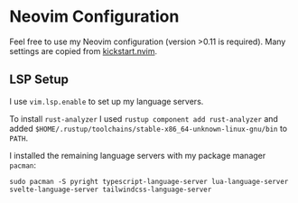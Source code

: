 # Neovim Configuration
Feel free to use my Neovim configuration (version >0.11 is required). Many settings are copied from [kickstart.nvim](https://github.com/nvim-lua/kickstart.nvim).

## LSP Setup
I use `vim.lsp.enable` to set up my language servers.

To install `rust-analyzer` I used `rustup component add rust-analyzer` and added `$HOME/.rustup/toolchains/stable-x86_64-unknown-linux-gnu/bin` to `PATH`.

I installed the remaining language servers with my package manager `pacman`:

```[bash]
sudo pacman -S pyright typescript-language-server lua-language-server svelte-language-server tailwindcss-language-server
```

